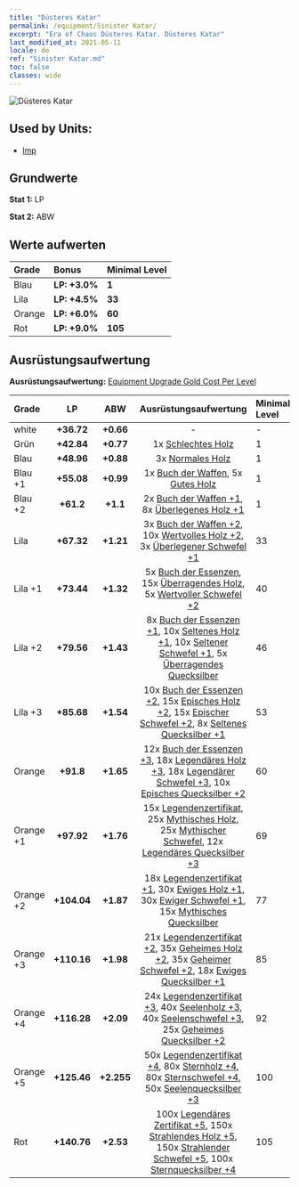 ```yaml
---
title: "Düsteres Katar"
permalink: /equipment/Sinister Katar/
excerpt: "Era of Chaos Düsteres Katar. Düsteres Katar"
last_modified_at: 2021-05-11
locale: de
ref: "Sinister Katar.md"
toc: false
classes: wide
---
```


  ![Düsteres Katar](/images/e/e_5012.png)

## Used by Units:

* [Imp](/de/units/Imp/) 


## Grundwerte
 **Stat 1:** LP

 **Stat 2:** ABW

## Werte aufwerten

  |     Grade    |   Bonus | Minimal Level | 
  |:-------------|:--------|:--------------| 
  | Blau | **LP: +3.0%** | **1** | 
  | Lila | **LP: +4.5%** | **33** | 
  | Orange | **LP: +6.0%** | **60** | 
  | Rot | **LP: +9.0%** | **105** | 


## Ausrüstungsaufwertung
 **Ausrüstungsaufwertung:** [Equipment Upgrade Gold Cost Per Level](/equipment/EquipmentUpgradeCostPerLevel/) 

  |          Grade      | LP | ABW | Ausrüstungsaufwertung | Minimal Level |
  |:--------------------|:---------:|:---------:|:----------------:|:--------------|
  | white | **+36.72** | **+0.66** | - | - |
  | Grün | **+42.84** | **+0.77** | 1x [Schlechtes Holz](/ItemsDE/mat_1/) | 1 |
  | Blau | **+48.96** | **+0.88** | 3x [Normales Holz](/ItemsDE/mat_7/) | 1 |
  | Blau +1 | **+55.08** | **+0.99** | 1x [Buch der Waffen](/ItemsDE/mat_18/), 5x [Gutes Holz](/ItemsDE/mat_13/) | 1 |
  | Blau +2 | **+61.2** | **+1.1** | 2x [Buch der Waffen +1](/ItemsDE/mat_25/), 8x [Überlegenes Holz +1](/ItemsDE/mat_20/) | 1 |
  | Lila | **+67.32** | **+1.21** | 3x [Buch der Waffen +2](/ItemsDE/mat_32/), 10x [Wertvolles Holz +2](/ItemsDE/mat_27/), 3x [Überlegener Schwefel +1](/ItemsDE/mat_22/) | 33 |
  | Lila +1 | **+73.44** | **+1.32** | 5x [Buch der Essenzen](/ItemsDE/mat_39/), 15x [Überragendes Holz](/ItemsDE/mat_34/), 5x [Wertvoller Schwefel +2](/ItemsDE/mat_29/) | 40 |
  | Lila +2 | **+79.56** | **+1.43** | 8x [Buch der Essenzen +1](/ItemsDE/mat_46/), 10x [Seltenes Holz +1](/ItemsDE/mat_41/), 10x [Seltener Schwefel +1](/ItemsDE/mat_43/), 5x [Überragendes Quecksilber](/ItemsDE/mat_35/) | 46 |
  | Lila +3 | **+85.68** | **+1.54** | 10x [Buch der Essenzen +2](/ItemsDE/mat_53/), 15x [Episches Holz +2](/ItemsDE/mat_48/), 15x [Epischer Schwefel +2](/ItemsDE/mat_50/), 8x [Seltenes Quecksilber +1](/ItemsDE/mat_42/) | 53 |
  | Orange | **+91.8** | **+1.65** | 12x [Buch der Essenzen +3](/ItemsDE/mat_60/), 18x [Legendäres Holz +3](/ItemsDE/mat_55/), 18x [Legendärer Schwefel +3](/ItemsDE/mat_57/), 10x [Episches Quecksilber +2](/ItemsDE/mat_49/) | 60 |
  | Orange +1 | **+97.92** | **+1.76** | 15x [Legendenzertifikat](/ItemsDE/mat_67/), 25x [Mythisches Holz](/ItemsDE/mat_62/), 25x [Mythischer Schwefel](/ItemsDE/mat_64/), 12x [Legendäres Quecksilber +3](/ItemsDE/mat_56/) | 69 |
  | Orange +2 | **+104.04** | **+1.87** | 18x [Legendenzertifikat +1](/ItemsDE/mat_74/), 30x [Ewiges Holz +1](/ItemsDE/mat_69/), 30x [Ewiger Schwefel +1](/ItemsDE/mat_71/), 15x [Mythisches Quecksilber](/ItemsDE/mat_63/) | 77 |
  | Orange +3 | **+110.16** | **+1.98** | 21x [Legendenzertifikat +2](/ItemsDE/mat_81/), 35x [Geheimes Holz +2](/ItemsDE/mat_76/), 35x [Geheimer Schwefel +2](/ItemsDE/mat_78/), 18x [Ewiges Quecksilber +1](/ItemsDE/mat_70/) | 85 |
  | Orange +4 | **+116.28** | **+2.09** | 24x [Legendenzertifikat +3](/ItemsDE/mat_88/), 40x [Seelenholz +3](/ItemsDE/mat_83/), 40x [Seelenschwefel +3](/ItemsDE/mat_85/), 25x [Geheimes Quecksilber +2](/ItemsDE/mat_77/) | 92 |
  | Orange +5 | **+125.46** | **+2.255** | 50x [Legendenzertifikat +4](/ItemsDE/mat_95/), 80x [Sternholz +4](/ItemsDE/mat_90/), 80x [Sternschwefel +4](/ItemsDE/mat_92/), 50x [Seelenquecksilber +3](/ItemsDE/mat_84/) | 100 |
  | Rot | **+140.76** | **+2.53** | 100x [Legendäres Zertifikat +5](/ItemsDE/mat_102/), 150x [Strahlendes Holz +5](/ItemsDE/mat_97/), 150x [Strahlender Schwefel +5](/ItemsDE/mat_99/), 100x [Sternquecksilber +4](/ItemsDE/mat_91/) | 105 |

